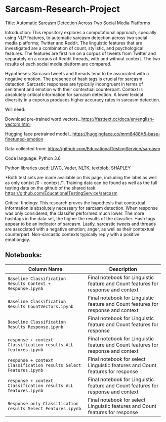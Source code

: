 # Sarcasm-Research-Project
Title: Automatic Sarcasm Detection Across Two Social Media Platforms




Introduction: This repository explores a computational approach, specially using NLP features, to automatic sarcasm detection across two social media platforms; Twitter and Reddit. The linguistic features that are investigated are a combination of count, stylistic, and psychological features. The features are first run on a corpus of tweets from Twitter and separately on a corpus of Reddit threads, with and without context. The two results of each social media platform are compared. 


Hypotheses: Sarcasm tweets and threads tend to be associated with a negative emotion. The presence of hash tags is crucial for sarcasm detection. Sarcastic responses are typically incongruent in terms of senitment and emotion with their contextual counterpart. Context is absolutely critical information for sarcasm detection. A lower lexical diversity in a coporus produces higher accuracy rates in sarcasm detection. 

Will need:

Download pre-trained word vectors...https://fasttext.cc/docs/en/english-vectors.html

Hugging face pretrained model...https://huggingface.co/mrm8488/t5-base-finetuned-emotion

Data collected from: https://github.com/EducationalTestingService/sarcasm

Code language: Python 3.6

Python libraries used: LIWC, Vader, NLTK, textblob, SHAPLEY

*Both test sets are made available on this page, including the label as well as only contxt /0 - context /1. Training data can be found as well as the full testing data on the github of the shared task. https://github.com/EducationalTestingService/sarcasm

Critical findings: This research proves the hypothesis that contextual information is absolutely necessary for sarcasm detection. When response was only considered, the classifer performed much lower. The more hashtags in the data set, the higher the results of the classifier. Hash tags appear to be an indicator of sarcasm. Lastly, sarcastic tweets and threads are associated with a negative emotion; anger, as well as their contextual counterpart. Non-sarcastic contexts typically reply with a positive emotion;joy. 



## Notebooks:
Column Name | Description
------------|-------------
`Baseline Classification Results Context + Response.ipynb`|Final notebook for Linguistic feature and Count features for response and context
`Baseline Classification Results CountVectors.ipynb`|Final notebook for Linguistic feature and Count features for response and context
`Baseline Classification Results Response.ipynb`|Final notebook for Linguistic feature and Count features for response
`response + context Classification results ALL features.ipynb`|Final notebook for Linguistic feature and Count features for response and context
`response + context Classification results Select Features.ipynb`|Final notebook for select Linguistic features and Count features for response
`response + context Classification results ALL features.ipynb`|Final notebook for Linguistic feature and Count features for response and context
`Response only Classification results Select Features.ipynb`|Final notebook for select Linguistic features and Count features for response
